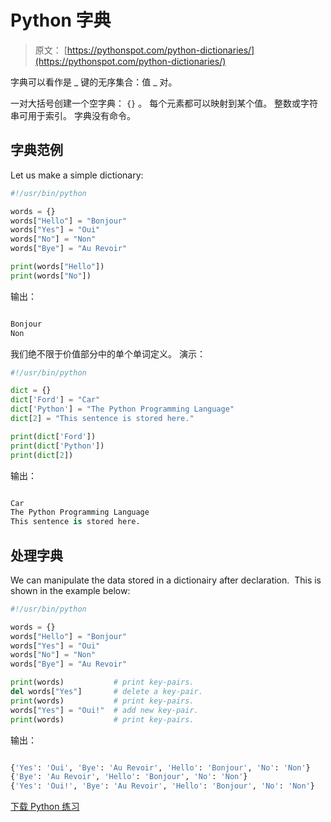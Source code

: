 # Python 字典

> 原文： [https://pythonspot.com/python-dictionaries/](https://pythonspot.com/python-dictionaries/)

字典可以看作是 _ 键的无序集合：值 _ 对。

一对大括号创建一个空字典： `{}` 。 每个元素都可以映射到某个值。 整数或字符串可用于索引。 字典没有命令。

## 字典范例

Let us make a simple dictionary:

```py
#!/usr/bin/python

words = {}
words["Hello"] = "Bonjour"
words["Yes"] = "Oui"
words["No"] = "Non"
words["Bye"] = "Au Revoir"

print(words["Hello"])
print(words["No"])

```

输出：

```py

Bonjour
Non

```

我们绝不限于价值部分中的单个单词定义。 演示：

```py
#!/usr/bin/python

dict = {}
dict['Ford'] = "Car"
dict['Python'] = "The Python Programming Language"
dict[2] = "This sentence is stored here."

print(dict['Ford'])
print(dict['Python'])
print(dict[2])

```

输出：

```py

Car
The Python Programming Language
This sentence is stored here.

```

## 处理字典

We can manipulate the data stored in a dictionairy after declaration.  This is shown in the example below:

```py
#!/usr/bin/python

words = {}
words["Hello"] = "Bonjour"
words["Yes"] = "Oui"
words["No"] = "Non"
words["Bye"] = "Au Revoir"

print(words)           # print key-pairs.
del words["Yes"]       # delete a key-pair.
print(words)           # print key-pairs.
words["Yes"] = "Oui!"  # add new key-pair.
print(words)           # print key-pairs.

```

输出：

```py

{'Yes': 'Oui', 'Bye': 'Au Revoir', 'Hello': 'Bonjour', 'No': 'Non'}
{'Bye': 'Au Revoir', 'Hello': 'Bonjour', 'No': 'Non'}
{'Yes': 'Oui!', 'Bye': 'Au Revoir', 'Hello': 'Bonjour', 'No': 'Non'}

```

[下载 Python 练习](https://pythonspot.com/download-python-exercises/)
